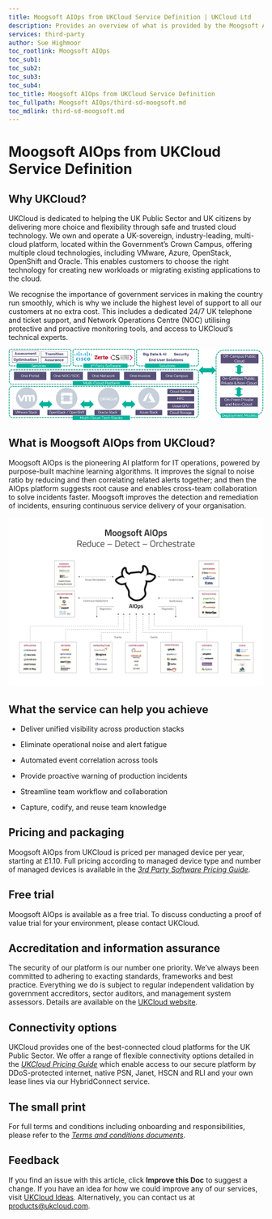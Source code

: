```yaml
---
title: Moogsoft AIOps from UKCloud Service Definition | UKCloud Ltd
description: Provides an overview of what is provided by the Moogsoft AIOps from UKCloud service
services: third-party
author: Sue Highmoor
toc_rootlink: Moogsoft AIOps
toc_sub1: 
toc_sub2:
toc_sub3:
toc_sub4:
toc_title: Moogsoft AIOps from UKCloud Service Definition
toc_fullpath: Moogsoft AIOps/third-sd-moogsoft.md
toc_mdlink: third-sd-moogsoft.md
---
```


# Moogsoft AIOps from UKCloud Service Definition

## Why UKCloud?

UKCloud is dedicated to helping the UK Public Sector and UK citizens by delivering more choice and flexibility through safe and trusted cloud technology. We own and operate a UK-sovereign, industry-leading, multi-cloud platform, located within the Government’s Crown Campus, offering multiple cloud technologies, including VMware, Azure, OpenStack, OpenShift and Oracle. This enables customers to choose the right technology for creating new workloads or migrating existing applications to the cloud.

We recognise the importance of government services in making the country run smoothly, which is why we include the highest level of support to all our customers at no extra cost. This includes a dedicated 24/7 UK telephone and ticket support, and Network Operations Centre (NOC) utilising protective and proactive monitoring tools, and access to UKCloud’s technical experts.

![UKCloud services](images/ukc-services.png)

## What is Moogsoft AIOps from UKCloud?

Moogsoft AIOps is the pioneering AI platform for IT operations, powered by purpose-built machine learning algorithms. It improves the signal to noise ratio by reducing and then correlating related alerts together; and then the AIOps platform suggests root cause and enables cross-team collaboration to solve incidents faster. Moogsoft improves the detection and remediation of incidents, ensuring continuous service delivery of your organisation.

![Moogsoft AIOps overview](images/third-moogsoft-overview.png)

## What the service can help you achieve

- Deliver unified visibility across production stacks

- Eliminate operational noise and alert fatigue

- Automated event correlation across tools

- Provide proactive warning of production incidents

- Streamline team workflow and collaboration

- Capture, codify, and reuse team knowledge

## Pricing and packaging

Moogsoft AIOps from UKCloud is priced per managed device per year, starting at £1.10. Full pricing according to managed device type and number of managed devices is available in the [*3rd Party Software Pricing Guide*](https://ukcloud.com/wp-content/uploads/2019/06/ukcloud-3rd-party-software-pricing-guide-11.0.pdf).

## Free trial

Moogsoft AIOps is available as a free trial. To discuss conducting a proof of value trial for your environment, please contact UKCloud.

## Accreditation and information assurance

The security of our platform is our number one priority. We’ve always been committed to adhering to exacting standards, frameworks and best practice. Everything we do is subject to regular independent validation by government accreditors, sector auditors, and management system assessors. Details are available on the [UKCloud website](https://ukcloud.com/governance/).

## Connectivity options

UKCloud provides one of the best-connected cloud platforms for the UK Public Sector. We offer a range of flexible connectivity options detailed in the [*UKCloud Pricing Guide*](https://ukcloud.com/wp-content/uploads/2019/06/ukcloud-pricing-guide-11.0.pdf) which enable access to our secure platform by DDoS-protected internet, native PSN, Janet, HSCN and RLI and your own lease lines via our HybridConnect service.

## The small print

For full terms and conditions including onboarding and responsibilities, please refer to the [*Terms and conditions documents*](../other/other-ref-terms-and-conditions.md).

## Feedback

If you find an issue with this article, click **Improve this Doc** to suggest a change. If you have an idea for how we could improve any of our services, visit [UKCloud Ideas](https://ideas.ukcloud.com). Alternatively, you can contact us at <products@ukcloud.com>.
